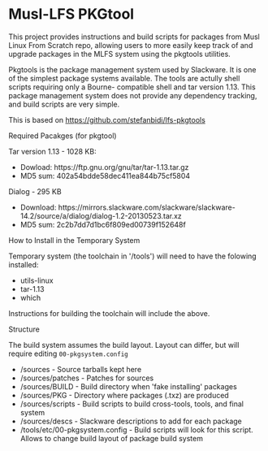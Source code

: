 # Musl-LFS PKGtool

This project provides instructions and build scripts for packages from Musl Linux From Scratch repo, allowing users to more easily keep track of and upgrade packages in the MLFS system using the pkgtools utilities.

Pkgtools is the package management system used by Slackware. It is one of the simplest package systems available. The tools are actully shell scripts requiring only a Bourne- compatible shell and tar version 1.13. This package management system does not provide any dependency tracking, and build scripts are very simple.

This is based on https://github.com/stefanbidi/lfs-pkgtools

Required Pacakges (for pkgtool)

Tar version 1.13 - 1028 KB:
<ul>
 <li>Dowload: https://ftp.gnu.org/gnu/tar/tar-1.13.tar.gz</li>
 <li>MD5 sum: 402a54bdde58dec411ea844b75cf5804</li>
</ul>

Dialog - 295 KB
<ul>
<li>Download: https://mirrors.slackware.com/slackware/slackware-14.2/source/a/dialog/dialog-1.2-20130523.tar.xz</li>
<li>MD5 sum: 2c2b7dd7d1bc6f809ed00739f152648f</li>
</ul>

How to Install in the Temporary System

Temporary system (the toolchain in '/tools') will need to have the folowing installed:
<ul>
 <li>utils-linux</li>
 <li>tar-1.13</li>
 <li>which </li>
</ul>

Instructions for building the toolchain will include the above.

Structure

The build system assumes the build layout. Layout can differ, but will require editing `00-pkgsystem.config`

<ul>
<li> /sources - Source tarballs kept here </li>
<li> /sources/patches - Patches for sources </li> 
<li> /sources/BUILD - Build directory when 'fake installing' packages </li>
<li> /sources/PKG - Directory where packages (.txz) are produced </li>
<li> /sources/scripts - Build scripts to build cross-tools, tools, and final system</li>
<li> /sources/descs - Slackware descriptions to add for each package </li>
<li> /tools/etc/00-pkgsystem.config - Build scripts will look for this script. Allows to change build layout of package build system</li>
</ul>
